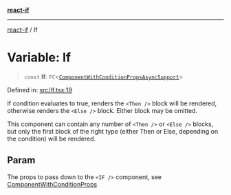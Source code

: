 [**react-if**](../README.md)

***

[react-if](../globals.md) / If

# Variable: If

> `const` **If**: `FC`\<[`ComponentWithConditionPropsAsyncSupport`](../type-aliases/ComponentWithConditionPropsAsyncSupport.md)\>

Defined in: [src/If.tsx:19](https://github.com/romac/react-if/blob/d89bda068d002b9b0761f1d92c5053e5fad86738/src/If.tsx#L19)

If condition evaluates to true, renders the `<Then />` block will be rendered,
otherwise renders the `<Else />` block. Either block may be omitted.

This component can contain any number of `<Then />` or `<Else />` blocks,
but only the first block of the right type (either Then or Else, depending on the condition) will be rendered.

## Param

The props to pass down to the `<IF />` component, see [ComponentWithConditionProps](../type-aliases/ComponentWithConditionProps.md)

